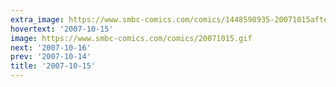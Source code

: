 ```yaml
---
extra_image: https://www.smbc-comics.com/comics/1448598935-20071015after.png
hovertext: '2007-10-15'
image: https://www.smbc-comics.com/comics/20071015.gif
next: '2007-10-16'
prev: '2007-10-14'
title: '2007-10-15'
---
```

